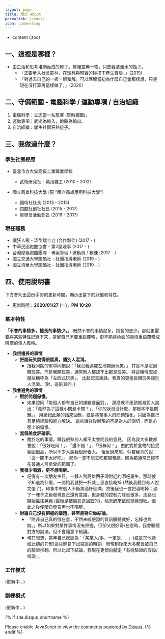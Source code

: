 ```yaml
---
layout: page
title: 關於 About
permalink: /about/
icon: commenting
---
```


* content
{:toc}


## 一、這裡是哪裡？
* 由生活和思考堆砌而成的屋子。屋裡空無一物，只放著裝滿水的瓶子。
	* 「正要步入社會叢林，在理想與現實的碰撞下產生質變。」(2019)
	* 「對過去自己的一板一眼和解。可以理解當初為什麼自己會那樣想，只是現在沒打算再這樣做了。」(2020)




## 二、守備範圍 - 電腦科學 / 運動專項 / 自治組織
1. 電腦科學：立志當一名駭客 (暫時擱置)。
2. 運動專項：武術為輸入，跑酷為輸出。
3. 自治組織：學生社團狂熱份子。




## 三、我做過什麼？

### 學生社團經歷
* 臺北市立大安高級工業職業學校
	* 武術研究社 - 萬用雜工 (2010 - 2012)

* 國立高雄科技大學 (原 "國立高雄應用科技大學")
    * 國術社社長 (2013 - 2015)
    * 跑酷社創社社長 (2015 - 2017)
    * 畢聯會活動部長 (2016 - 2017)

### 現任職務
* 讓狂人飛 - 泛型瑞士刀 (合作夥伴) (2017 - )
* 中華民國跑酷協會 - 第2屆理事 (2017 - )
* 台灣摩猴跑酷團隊 - 專案管理 / 運動員 / 教練 (2017 - )
* 國立交通大學跑酷社 - 社團指導老師 (2019 - )
* 國立清華大學跑酷社 - 社團指導老師 (2019 - )




## 四、使用說明書
下方會列出這份手冊的更新時間，顯示出當下的狀態和特性。
* 更新時間：**2020/01/27 (一)，PM 10:20**

### 基本特性
**「不會的事情多，擅長的事情少。」**
既然不會的事情麼多，擅長的更少。那就更需要將某些特性記錄下來，提醒自己不要重蹈覆轍，更不能將負面的事情重蹈覆轍成所謂的個人風格。

* **我很擅長的事情**
	* **把開玩笑說得很認真，讓別人混淆。**
		* 跟我同期的軍中同袍說：「我沒看過羅左欣開過玩笑。」
        其實不是沒過開玩笑。而是我開玩笑，通常別人都認不出那是玩笑。
        將這種情況被朋友稱呼為「左欣式玩笑」。
        比起認真說話，我真的更擅長開玩笑讓別人混淆。(對，這是真的。)
* **我會避免的事情**
	* **對於問題傲慢。**
        * 如果認同「每個人都有自己的課題要面對」，
        那麼就不應該輕易對人說出：「竟然為了這種小問題卡關？」、「你的狀況沒什麼，那根本不是問題。」
        用諸如此類的話來回應，或是將當事人的問題矮化，只因為自己有足夠經驗和能力解決。
        這些話背後顯現的不是對人的關切，而是心態上的傲慢。
	* **當個美食評論家。**
		* 關於吃的事情，跟我很熟的人都不太會問我的意見。
        因為我大多數都會說：「很好吃阿！」、「還不錯！」、「很棒阿！」
        由於對於食物的接受範圍很高，所以不少人說我很好養大。
        但反過來想，倘若我真的說：「這一間不太好吃。」
        那你一定不能去吃那間餐廳，因為那通常已經不在普通人可承受的範圍了。
	* **我很少喝酒，更不想喝醉。**
        * 記得有一次朋友生日，一夥人到高雄西子灣附近的酒吧慶生。那時候不知道為什麼，一開始我就把一杯威士忌直接乾掉 (然後我聽到有人說完蛋了)。印象中有個人不斷將酒杯倒滿，然後我也一直把酒喝掉；過了一陣子之後發現自己還有意識，但身體的控制力降低很多，走路也開始搖搖晃晃 (最後是被朋友送回去的)，隔天醒來依然頭痛想吐。至此之後便暗自發誓再也不喝醉。
	* **討論自己沒有把握的議題，甚至是對它做結論。**
        * 「除非自己真的很在意，不然未經驗證的資訊聽聽就好，忘掉也無妨。」所以如果對某件事情沒有把握，但卻又很好奇/在意時，我會聽聽對方的說法，但不會隨意下結論。
        * 現在想想，當年自己總認為：「某某人/事，一定是......」(或是其他諸如此類的句型)這些輕易下出結論的時刻，發現到後來大多都會被自己的驗證推翻。所以比起下結論，我現在更傾向擬定「有待驗證的假設/推論」。

### 工作模式
(更新中...)

### 訓練模式
(更新中...)




<!-- Comments -->

{% if site.disqus_shortname %}
<div id="disqus_thread"></div>
<script>
/**
* RECOMMENDED CONFIGURATION VARIABLES: EDIT AND UNCOMMENT THE SECTION BELOW TO INSERT DYNAMIC VALUES FROM YOUR PLATFORM OR CMS.
* LEARN WHY DEFINING THESE VARIABLES IS IMPORTANT: https://disqus.com/admin/universalcode/#configuration-variables
*/

var disqus_config = function () {
this.page.url = '{{ site.url }}{{ page.url }}'; // Replace PAGE_URL with your page's canonical URL variable
this.page.identifier = '{{ site.url }}{{ page.url }}'; // Replace PAGE_IDENTIFIER with your page's unique identifier variable
};

(function() { // DON'T EDIT BELOW THIS LINE
var d = document, s = d.createElement('script');

s.src = '//{{site.disqus_shortname}}.disqus.com/embed.js';

s.setAttribute('data-timestamp', +new Date());
(d.head || d.body).appendChild(s);
})();
</script>
<noscript>Please enable JavaScript to view the <a href="https://disqus.com/?ref_noscript" rel="nofollow">comments powered by Disqus.</a></noscript>
{% endif %}


<script>
/**
 * target _blank
 */
(function() {
    var aTags = document.querySelectorAll('.left a')
    for (var i = 0; i < aTags.length; i++) {
        aTags[i].setAttribute('target', '_blank')
    }

	}());
</script>